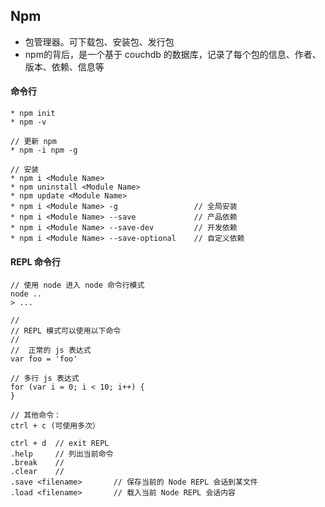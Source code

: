 ## Npm
* 包管理器。可下载包、安装包、发行包
* npm的背后，是一个基于 couchdb 的数据库，记录了每个包的信息、作者、版本、依赖、信息等


#### 命令行
```shell
* npm init
* npm -v

// 更新 npm
* npm -i npm -g  

// 安装
* npm i <Module Name>
* npm uninstall <Module Name>
* npm update <Module Name>
* npm i <Module Name> -g                 // 全局安装
* npm i <Module Name> --save             // 产品依赖
* npm i <Module Name> --save-dev         // 开发依赖
* npm i <Module Name> --save-optional    // 自定义依赖
```

#### REPL 命令行
```shell
// 使用 node 进入 node 命令行模式
node ..
> ...

//
// REPL 模式可以使用以下命令
//
//  正常的 js 表达式
var foo = 'foo'

// 多行 js 表达式
for (var i = 0; i < 10; i++) {
}

// 其他命令：
ctrl + c (可使用多次）

ctrl + d  // exit REPL
.help     // 列出当前命令
.break    // 
.clear    // 
.save <filename>       // 保存当前的 Node REPL 会话到某文件
.load <filename>       // 载入当前 Node REPL 会话内容

```
